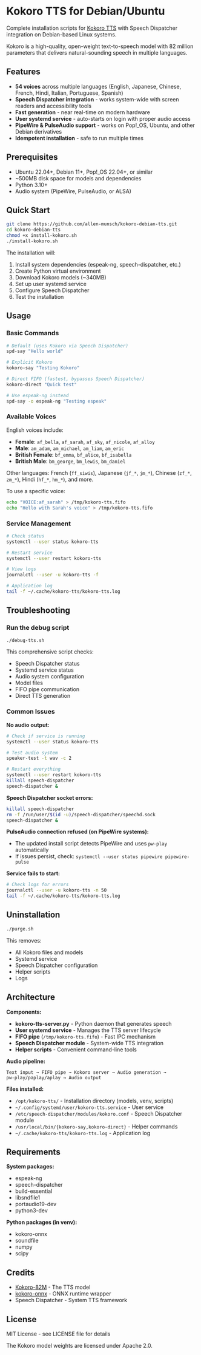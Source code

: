 # Kokoro TTS for Debian/Ubuntu

Complete installation scripts for [Kokoro TTS](https://github.com/hexgrad/Kokoro-82M) with Speech Dispatcher integration on Debian-based Linux systems.

Kokoro is a high-quality, open-weight text-to-speech model with 82 million parameters that delivers natural-sounding speech in multiple languages.

## Features

- **54 voices** across multiple languages (English, Japanese, Chinese, French, Hindi, Italian, Portuguese, Spanish)
- **Speech Dispatcher integration** - works system-wide with screen readers and accessibility tools
- **Fast generation** - near real-time on modern hardware
- **User systemd service** - auto-starts on login with proper audio access
- **PipeWire & PulseAudio support** - works on Pop!_OS, Ubuntu, and other Debian derivatives
- **Idempotent installation** - safe to run multiple times

## Prerequisites

- Ubuntu 22.04+, Debian 11+, Pop!_OS 22.04+, or similar
- ~500MB disk space for models and dependencies
- Python 3.10+
- Audio system (PipeWire, PulseAudio, or ALSA)

## Quick Start

```bash
git clone https://github.com/allen-munsch/kokoro-debian-tts.git
cd kokoro-debian-tts
chmod +x install-kokoro.sh
./install-kokoro.sh
```

The installation will:
1. Install system dependencies (espeak-ng, speech-dispatcher, etc.)
2. Create Python virtual environment
3. Download Kokoro models (~340MB)
4. Set up user systemd service
5. Configure Speech Dispatcher
6. Test the installation

## Usage

### Basic Commands

```bash
# Default (uses Kokoro via Speech Dispatcher)
spd-say "Hello world"

# Explicit Kokoro
kokoro-say "Testing Kokoro"

# Direct FIFO (fastest, bypasses Speech Dispatcher)
kokoro-direct "Quick test"

# Use espeak-ng instead
spd-say -o espeak-ng "Testing espeak"
```

### Available Voices

English voices include:
- **Female**: `af_bella`, `af_sarah`, `af_sky`, `af_nicole`, `af_alloy`
- **Male**: `am_adam`, `am_michael`, `am_liam`, `am_eric`
- **British Female**: `bf_emma`, `bf_alice`, `bf_isabella`
- **British Male**: `bm_george`, `bm_lewis`, `bm_daniel`

Other languages: French (`ff_siwis`), Japanese (`jf_*`, `jm_*`), Chinese (`zf_*`, `zm_*`), Hindi (`hf_*`, `hm_*`), and more.

To use a specific voice:
```bash
echo "VOICE:af_sarah" > /tmp/kokoro-tts.fifo
echo "Hello with Sarah's voice" > /tmp/kokoro-tts.fifo
```

### Service Management

```bash
# Check status
systemctl --user status kokoro-tts

# Restart service
systemctl --user restart kokoro-tts

# View logs
journalctl --user -u kokoro-tts -f

# Application log
tail -f ~/.cache/kokoro-tts/kokoro-tts.log
```

## Troubleshooting

### Run the debug script

```bash
./debug-tts.sh
```

This comprehensive script checks:
- Speech Dispatcher status
- Systemd service status
- Audio system configuration
- Model files
- FIFO pipe communication
- Direct TTS generation

### Common Issues

**No audio output:**
```bash
# Check if service is running
systemctl --user status kokoro-tts

# Test audio system
speaker-test -t wav -c 2

# Restart everything
systemctl --user restart kokoro-tts
killall speech-dispatcher
speech-dispatcher &
```

**Speech Dispatcher socket errors:**
```bash
killall speech-dispatcher
rm -f /run/user/$(id -u)/speech-dispatcher/speechd.sock
speech-dispatcher &
```

**PulseAudio connection refused (on PipeWire systems):**
- The updated install script detects PipeWire and uses `pw-play` automatically
- If issues persist, check: `systemctl --user status pipewire pipewire-pulse`

**Service fails to start:**
```bash
# Check logs for errors
journalctl --user -u kokoro-tts -n 50
tail -f ~/.cache/kokoro-tts/kokoro-tts.log
```

## Uninstallation

```bash
./purge.sh
```

This removes:
- All Kokoro files and models
- Systemd service
- Speech Dispatcher configuration
- Helper scripts
- Logs

## Architecture

**Components:**
- **kokoro-tts-server.py** - Python daemon that generates speech
- **User systemd service** - Manages the TTS server lifecycle
- **FIFO pipe** (`/tmp/kokoro-tts.fifo`) - Fast IPC mechanism
- **Speech Dispatcher module** - System-wide TTS integration
- **Helper scripts** - Convenient command-line tools

**Audio pipeline:**
```
Text input → FIFO pipe → Kokoro server → Audio generation → 
pw-play/paplay/aplay → Audio output
```

**Files installed:**
- `/opt/kokoro-tts/` - Installation directory (models, venv, scripts)
- `~/.config/systemd/user/kokoro-tts.service` - User service
- `/etc/speech-dispatcher/modules/kokoro.conf` - Speech Dispatcher module
- `/usr/local/bin/{kokoro-say,kokoro-direct}` - Helper commands
- `~/.cache/kokoro-tts/kokoro-tts.log` - Application log

## Requirements

**System packages:**
- espeak-ng
- speech-dispatcher
- build-essential
- libsndfile1
- portaudio19-dev
- python3-dev

**Python packages (in venv):**
- kokoro-onnx
- soundfile
- numpy
- scipy

## Credits

- [Kokoro-82M](https://github.com/hexgrad/Kokoro-82M) - The TTS model
- [kokoro-onnx](https://github.com/thewh1teagle/kokoro-onnx) - ONNX runtime wrapper
- Speech Dispatcher - System TTS framework

## License

MIT License - see LICENSE file for details

The Kokoro model weights are licensed under Apache 2.0.
